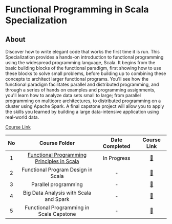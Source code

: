 # Functional Programming in Scala Specialization

## About

Discover how to write elegant code that works the first time it is run.
This Specialization provides a hands-on introduction to functional programming using the widespread programming language, Scala. It begins from the basic building blocks of the functional paradigm, first showing how to use these blocks to solve small problems, before building up to combining these concepts to architect larger functional programs. You'll see how the functional paradigm facilitates parallel and distributed programming, and through a series of hands on examples and programming assignments, you'll learn how to analyze data sets small to large; from parallel programming on multicore architectures, to distributed programming on a cluster using Apache Spark. A final capstone project will allow you to apply the skills you learned by building a large data-intensive application using real-world data.

[Course Link](https://www.coursera.org/specializations/scala)

| No  |                        Course Folder                         | Date Completed |                                        Course Link                                        |
| :-: | :----------------------------------------------------------: | :------------: | :---------------------------------------------------------------------------------------: |
|  1  | [Functional Programming Principles in Scala](c1_princniples) |  In Progress   |  [🔗](https://www.coursera.org/learn/scala-functional-programming?specialization=scala)   |
|  2  |              Functional Program Design in Scala              |       -        | [🔗](https://www.coursera.org/learn/scala-functional-program-design?specialization=scala) |
|  3  |                     Parallel programming                     |       -        |   [🔗](https://www.coursera.org/learn/scala-parallel-programming?specialization=scala)    |
|  4  |            Big Data Analysis with Scala and Spark            |       -        |      [🔗](https://www.coursera.org/learn/scala-spark-big-data?specialization=scala)       |
|  5  |           Functional Programming in Scala Capstone           |       -        |         [🔗](https://www.coursera.org/learn/scala-capstone?specialization=scala)          |
